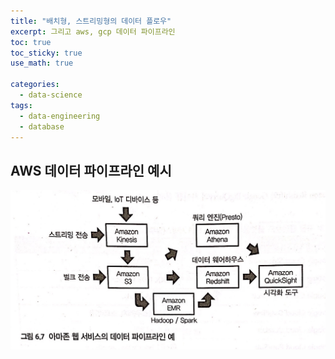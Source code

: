 ```yaml
---
title: "배치형, 스트리밍형의 데이터 플로우"
excerpt: 그리고 aws, gcp 데이터 파이프라인
toc: true
toc_sticky: true
use_math: true

categories:
  - data-science
tags:
  - data-engineering
  - database
---
```




## AWS 데이터 파이프라인 예시
![aws](/assets/aws.jpg)

